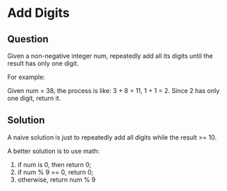 # Add Digits
## Question
Given a non-negative integer num, repeatedly add all its digits until the result has only one digit.

For example:

Given num = 38, the process is like: 3 + 8 = 11, 1 + 1 = 2. Since 2 has only one digit, return it.

## Solution
A naive solution is just to repeatedly add all digits while the result >= 10.

A better solution is to use math:
1. if num is 0, then return 0;
2. if num % 9 == 0, return 0;
3. otherwise, return num % 9
